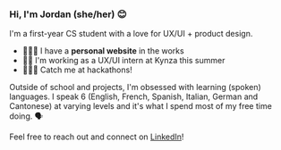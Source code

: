 ### Hi, I'm Jordan (she/her) 😊

I'm a first-year CS student with a love for UX/UI + product design. 

- 👩🏻‍🎨 I have a **personal website** in the works
- 🤳🏻 I'm working as a UX/UI intern at Kynza this summer
- 👩🏻‍💻 Catch me at hackathons!

Outside of school and projects, I'm obsessed with learning (spoken) languages. I speak 6 (English, French, Spanish, Italian, German and Cantonese) at varying levels and it's what I spend most of my free time doing. 🗣

Feel free to reach out and connect on [LinkedIn](https://linkedin.com/in/jordan-lipson)!


<!--
- 🌱 I’m currently learning 
- 💬 Ask me about 
-->
